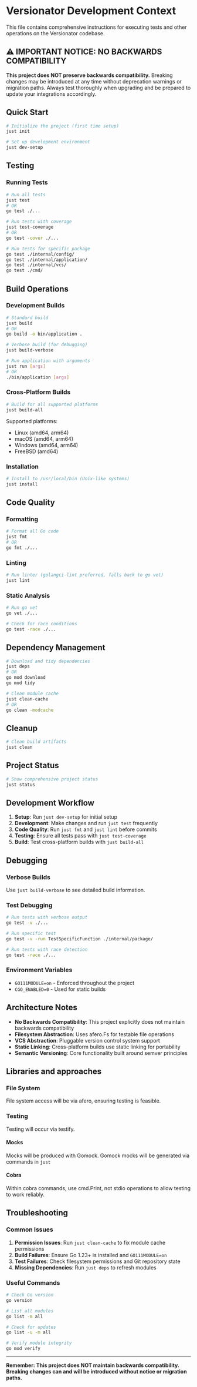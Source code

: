 # Versionator Development Context

This file contains comprehensive instructions for executing tests and other operations on the Versionator codebase.

## ⚠️ IMPORTANT NOTICE: NO BACKWARDS COMPATIBILITY

**This project does NOT preserve backwards compatibility.** Breaking changes may be introduced at any time without deprecation warnings or migration paths. Always test thoroughly when upgrading and be prepared to update your integrations accordingly.

## Quick Start

```bash
# Initialize the project (first time setup)
just init

# Set up development environment
just dev-setup
```

## Testing

### Running Tests

```bash
# Run all tests
just test
# OR
go test ./...

# Run tests with coverage
just test-coverage
# OR 
go test -cover ./...

# Run tests for specific package
go test ./internal/config/
go test ./internal/application/
go test ./internal/vcs/
go test ./cmd/
```

## Build Operations

### Development Builds

```bash
# Standard build
just build
# OR
go build -o bin/application .

# Verbose build (for debugging)
just build-verbose

# Run application with arguments
just run [args]
# OR
./bin/application [args]
```

### Cross-Platform Builds

```bash
# Build for all supported platforms
just build-all
```

Supported platforms:
- Linux (amd64, arm64)
- macOS (amd64, arm64) 
- Windows (amd64, arm64)
- FreeBSD (amd64)

### Installation

```bash
# Install to /usr/local/bin (Unix-like systems)
just install
```

## Code Quality

### Formatting

```bash
# Format all Go code
just fmt
# OR
go fmt ./...
```

### Linting

```bash
# Run linter (golangci-lint preferred, falls back to go vet)
just lint
```

### Static Analysis

```bash
# Run go vet
go vet ./...

# Check for race conditions
go test -race ./...
```

## Dependency Management

```bash
# Download and tidy dependencies
just deps
# OR
go mod download
go mod tidy

# Clean module cache
just clean-cache
# OR
go clean -modcache
```

## Cleanup

```bash
# Clean build artifacts
just clean
```

## Project Status

```bash
# Show comprehensive project status
just status
```


## Development Workflow

1. **Setup**: Run `just dev-setup` for initial setup
2. **Development**: Make changes and run `just test` frequently
3. **Code Quality**: Run `just fmt` and `just lint` before commits
4. **Testing**: Ensure all tests pass with `just test-coverage`
5. **Build**: Test cross-platform builds with `just build-all`

## Debugging

### Verbose Builds
Use `just build-verbose` to see detailed build information.

### Test Debugging
```bash
# Run tests with verbose output
go test -v ./...

# Run specific test
go test -v -run TestSpecificFunction ./internal/package/

# Run tests with race detection
go test -race ./...
```

### Environment Variables
- `GO111MODULE=on` - Enforced throughout the project
- `CGO_ENABLED=0` - Used for static builds

## Architecture Notes

- **No Backwards Compatibility**: This project explicitly does not maintain backwards compatibility
- **Filesystem Abstraction**: Uses afero.Fs for testable file operations
- **VCS Abstraction**: Pluggable version control system support
- **Static Linking**: Cross-platform builds use static linking for portability
- **Semantic Versioning**: Core functionality built around semver principles

## Libraries and approaches
### File System
File system access will be via afero, ensuring testing is feasible.

### Testing
Testing will occur via testify.

#### Mocks
Mocks will be produced with Gomock.  Gomock mocks will be generated via commands in `just`

#### Cobra
Within cobra commands, use cmd.Print, not stdio operations to allow testing to work reliably.

## Troubleshooting

### Common Issues

1. **Permission Issues**: Run `just clean-cache` to fix module cache permissions
2. **Build Failures**: Ensure Go 1.23+ is installed and `GO111MODULE=on`
3. **Test Failures**: Check filesystem permissions and Git repository state
4. **Missing Dependencies**: Run `just deps` to refresh modules

### Useful Commands

```bash
# Check Go version
go version

# List all modules
go list -m all

# Check for updates
go list -u -m all

# Verify module integrity
go mod verify
```

---

**Remember: This project does NOT maintain backwards compatibility. Breaking changes can and will be introduced without notice or migration paths.**